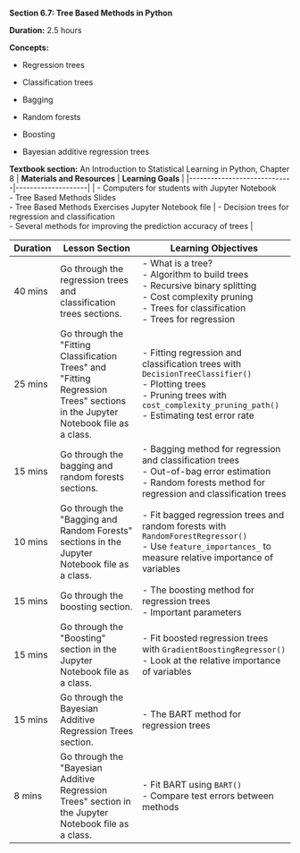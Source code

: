 **Section 6.7: Tree Based Methods in Python**

**Duration:** 2.5 hours

**Concepts:**

-   Regression trees

-   Classification trees

-   Bagging

-   Random forests

-   Boosting

-   Bayesian additive regression trees

**Textbook section:** An Introduction to Statistical Learning in Python,
Chapter 8
| **Materials and Resources** | **Learning Goals** |
|-----------------------------|--------------------|
| - Computers for students with Jupyter Notebook<br>- Tree Based Methods Slides<br>- Tree Based Methods Exercises Jupyter Notebook file | - Decision trees for regression and classification<br>- Several methods for improving the prediction accuracy of trees |


**Duration** | **Lesson Section**                        | **Learning Objectives**
-------------|-------------------------------------------|-------------------------------------------------------------------
40 mins      | Go through the regression trees and classification trees sections. | - What is a tree?<br>- Algorithm to build trees<br>- Recursive binary splitting<br>- Cost complexity pruning<br>- Trees for classification<br>- Trees for regression
25 mins      | Go through the "Fitting Classification Trees" and "Fitting Regression Trees" sections in the Jupyter Notebook file as a class. | - Fitting regression and classification trees with `DecisionTreeClassifier()`<br>- Plotting trees<br>- Pruning trees with `cost_complexity_pruning_path()`<br>- Estimating test error rate
15 mins      | Go through the bagging and random forests sections. | - Bagging method for regression and classification trees<br>- Out-of-bag error estimation<br>- Random forests method for regression and classification trees
10 mins      | Go through the "Bagging and Random Forests" sections in the Jupyter Notebook file as a class. | - Fit bagged regression trees and random forests with `RandomForestRegressor()`<br>- Use `feature_importances_` to measure relative importance of variables
15 mins      | Go through the boosting section.          | - The boosting method for regression trees<br>- Important parameters
15 mins      | Go through the "Boosting" section in the Jupyter Notebook file as a class. | - Fit boosted regression trees with `GradientBoostingRegressor()`<br>- Look at the relative importance of variables
15 mins      | Go through the Bayesian Additive Regression Trees section. | - The BART method for regression trees
8 mins       | Go through the "Bayesian Additive Regression Trees" section in the Jupyter Notebook file as a class. | - Fit BART using `BART()`<br>- Compare test errors between methods

